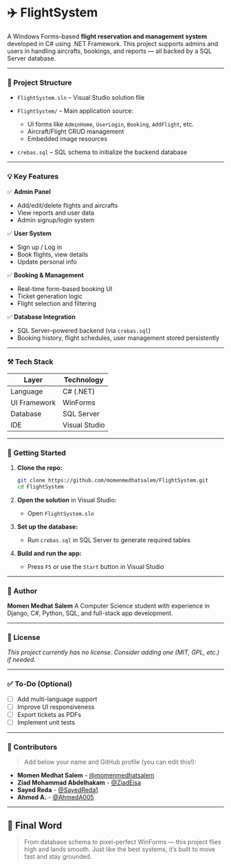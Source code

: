 # ✈️ FlightSystem

A Windows Forms–based **flight reservation and management system** developed in C# using .NET Framework. This project supports admins and users in handling aircrafts, bookings, and reports — all backed by a SQL Server database.

---

### 📂 Project Structure

* `FlightSystem.sln` – Visual Studio solution file
* `FlightSystem/` – Main application source:

  * UI forms like `AdminHome`, `UserLogin`, `Booking`, `AddFlight`, etc.
  * Aircraft/Flight CRUD management
  * Embedded image resources
* `crebas.sql` – SQL schema to initialize the backend database

---

### 💡 Key Features

✅ **Admin Panel**

* Add/edit/delete flights and aircrafts
* View reports and user data
* Admin signup/login system

✅ **User System**

* Sign up / Log in
* Book flights, view details
* Update personal info

✅ **Booking & Management**

* Real-time form-based booking UI
* Ticket generation logic
* Flight selection and filtering

✅ **Database Integration**

* SQL Server–powered backend (via `crebas.sql`)
* Booking history, flight schedules, user management stored persistently

---

### ⚒️ Tech Stack

| Layer        | Technology    |
| ------------ | ------------- |
| Language     | C# (.NET)     |
| UI Framework | WinForms      |
| Database     | SQL Server    |
| IDE          | Visual Studio |

---

### 🚀 Getting Started

1. **Clone the repo:**

   ```bash
   git clone https://github.com/momenmedhatsalem/FlightSystem.git
   cd FlightSystem
   ```

2. **Open the solution** in Visual Studio:

   * Open `FlightSystem.sln`

3. **Set up the database:**

   * Run `crebas.sql` in SQL Server to generate required tables

4. **Build and run the app:**

   * Press `F5` or use the `Start` button in Visual Studio


---

### 👤 Author

**Momen Medhat Salem**
A Computer Science student with experience in Django, C#, Python, SQL, and full-stack app development.

---

### 📄 License

*This project currently has no license. Consider adding one (MIT, GPL, etc.) if needed.*

---

### ✅ To-Do (Optional)

* [ ] Add multi-language support
* [ ] Improve UI responsiveness
* [ ] Export tickets as PDFs
* [ ] Implement unit tests

---

### 📅 Contributors

> Add below your name and GitHub profile (you can edit this!):

* **Momen Medhat Salem** - [@momenmedhatsalem](https://github.com/momenmedhatsalem)
* **Ziad Mohammad Abdelhakam** - [@ZiadEisa](https://github.com/ZiadEisa)
* **Sayed Reda** - [@SayedReda1](https://github.com/SayedReda1)
* **Ahmed A.** - [@AhmedA005](https://github.com/AhmedA005)

---

## 💬 Final Word

> From database schema to pixel-perfect WinForms — this project flies high and lands smooth.
> Just like the best systems, it’s built to move fast and stay grounded.
